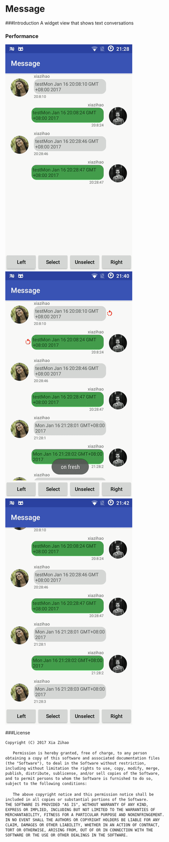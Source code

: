 # Message
###Introduction
A widget view that shows text conversations

### Performance

![device-2017-01-16-212802.mp4_1484573813](./device-2017-01-16-212802.mp4_1484573813.gif)
![device-2017-01-16-214006.mp4_1484574065](./device-2017-01-16-214006.mp4_1484574065.gif)
![device-2017-01-16-214208.mp4_1484574164](./device-2017-01-16-214208.mp4_1484574164.gif)


###License
```
Copyright (C) 2017 Xia Zihao

　　Permission is hereby granted, free of charge, to any person obtaining a copy of this software and associated documentation files (the "Software"), to deal in the Software without restriction, including without limitation the rights to use, copy, modify, merge, publish, distribute, sublicense, and/or sell copies of the Software, and to permit persons to whom the Software is furnished to do so, subject to the following conditions:
　　
　　The above copyright notice and this permission notice shall be included in all copies or substantial portions of the Software.
THE SOFTWARE IS PROVIDED "AS IS", WITHOUT WARRANTY OF ANY KIND, EXPRESS OR IMPLIED, INCLUDING BUT NOT LIMITED TO THE WARRANTIES OF MERCHANTABILITY, FITNESS FOR A PARTICULAR PURPOSE AND NONINFRINGEMENT. IN NO EVENT SHALL THE AUTHORS OR COPYRIGHT HOLDERS BE LIABLE FOR ANY CLAIM, DAMAGES OR OTHER LIABILITY, WHETHER IN AN ACTION OF CONTRACT, TORT OR OTHERWISE, ARISING FROM, OUT OF OR IN CONNECTION WITH THE SOFTWARE OR THE USE OR OTHER DEALINGS IN THE SOFTWARE.
```